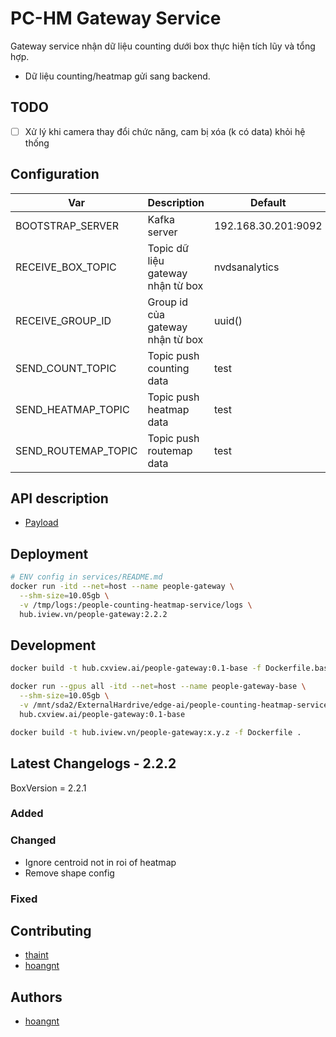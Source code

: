 # PC-HM Gateway Service

Gateway service nhận dữ liệu counting dưới box thực hiện tích lũy và tổng hợp.
- Dữ liệu counting/heatmap gửi sang backend.

## TODO

- [ ] Xử lý khi camera thay đổi chức năng, cam bị xóa (k có data) khỏi hệ thống

## Configuration

| Var                 | Description                       | Default             |
| ------------------- | --------------------------------- | ------------------- |
| BOOTSTRAP_SERVER    | Kafka server                      | 192.168.30.201:9092 |
| RECEIVE_BOX_TOPIC   | Topic dữ liệu gateway nhận từ box | nvdsanalytics       |
| RECEIVE_GROUP_ID    | Group id của gateway nhận từ box  | uuid()              |
| SEND_COUNT_TOPIC    | Topic push counting data          | test                |
| SEND_HEATMAP_TOPIC  | Topic push heatmap data           | test                |
| SEND_ROUTEMAP_TOPIC | Topic push routemap data          | test                |

## API description

- [Payload](https://git.meditech.vn/hoang.nguyentien/people-counting-heatmap-service/blob/dev/improve_core/PAYLOAD.md)

## Deployment

```bash
# ENV config in services/README.md
docker run -itd --net=host --name people-gateway \
  --shm-size=10.05gb \
  -v /tmp/logs:/people-counting-heatmap-service/logs \
  hub.iview.vn/people-gateway:2.2.2
```

## Development

```bash
docker build -t hub.cxview.ai/people-gateway:0.1-base -f Dockerfile.base .

docker run --gpus all -itd --net=host --name people-gateway-base \
  --shm-size=10.05gb \
  -v /mnt/sda2/ExternalHardrive/edge-ai/people-counting-heatmap-service:/people-counting-heatmap-service \
  hub.cxview.ai/people-gateway:0.1-base

docker build -t hub.iview.vn/people-gateway:x.y.z -f Dockerfile .
```

## Latest Changelogs - 2.2.2
BoxVersion = 2.2.1

### Added

### Changed

- Ignore centroid not in roi of heatmap
- Remove shape config
### Fixed


## Contributing

- [thaint](https://git.meditech.vn/thai.nt2901)
- [hoangnt](https://git.meditech.vn/hoang.nguyentien)

## Authors

- [hoangnt](https://git.meditech.vn/hoang.nguyentien)

